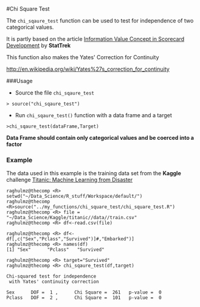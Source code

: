 #Chi Square Test

The `chi_sqaure_test` function can be used to test for independence of two categorical values.

It is partly based on the article [Information Value Concept in Scorecard Development](http://stattrek.com/chi-square-test/independence.aspx) by **StatTrek**

This function also makes the Yates' Correction for Continuity

http://en.wikipedia.org/wiki/Yates%27s_correction_for_continuity


###Usage

* Source the file `chi_sqaure_test` <br>

 `> source("chi_sqaure_test")`

* Run `chi_sqaure_test()` function with a data frame and a target

 `>chi_sqaure_test(dataFrame,Target)`

**Data Frame should contain only categorical values and be coerced into a factor**

### Example

The data used in this example is the training data set from the **Kaggle** challenge [Titanic: Machine Learning from Disaster](https://www.kaggle.com/c/titanic)

```
raghulmz@thecomp <R> setwd("~/Data_Science/R_stuff/Workspace/default/")
raghulmz@thecomp <R>source("../my_functions/chi_square_test/chi_square_test.R")
raghulmz@thecomp <R> file = "~/Data_Science/Kaggle/titanic//data//train.csv"
raghulmz@thecomp <R> df<-read.csv(file)

raghulmz@thecomp <R> df<-df[,c("Sex","Pclass","Survived")]#,"Embarked")]
raghulmz@thecomp <R> names(df)
[1] "Sex"      "Pclass"   "Survived"

raghulmz@thecomp <R> target="Survived"
raghulmz@thecomp <R> chi_sqaure_test(df,target)

Chi-squared test for independence 
 with Yates' continuity correction 
 
Sex 	 DOF =  1 , 	 Chi Square =  261 	 p-value =  0 
Pclass 	 DOF =  2 , 	 Chi Square =  101 	 p-value =  0 

```
